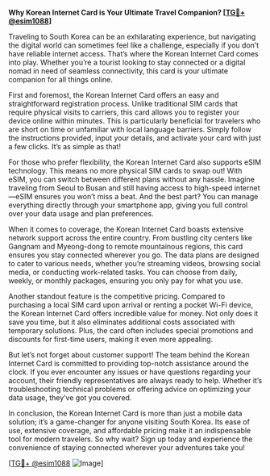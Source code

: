 **Why Korean Internet Card is Your Ultimate Travel Companion? [[TG💪+ @esim1088](https://t.me/s/esim1088)]**

Traveling to South Korea can be an exhilarating experience, but navigating the digital world can sometimes feel like a challenge, especially if you don’t have reliable internet access. That’s where the Korean Internet Card comes into play. Whether you’re a tourist looking to stay connected or a digital nomad in need of seamless connectivity, this card is your ultimate companion for all things online.

First and foremost, the Korean Internet Card offers an easy and straightforward registration process. Unlike traditional SIM cards that require physical visits to carriers, this card allows you to register your device online within minutes. This is particularly beneficial for travelers who are short on time or unfamiliar with local language barriers. Simply follow the instructions provided, input your details, and activate your card with just a few clicks. It’s as simple as that!

For those who prefer flexibility, the Korean Internet Card also supports eSIM technology. This means no more physical SIM cards to swap out! With eSIM, you can switch between different plans without any hassle. Imagine traveling from Seoul to Busan and still having access to high-speed internet—eSIM ensures you won’t miss a beat. And the best part? You can manage everything directly through your smartphone app, giving you full control over your data usage and plan preferences.

When it comes to coverage, the Korean Internet Card boasts extensive network support across the entire country. From bustling city centers like Gangnam and Myeong-dong to remote mountainous regions, this card ensures you stay connected wherever you go. The data plans are designed to cater to various needs, whether you’re streaming videos, browsing social media, or conducting work-related tasks. You can choose from daily, weekly, or monthly packages, ensuring you only pay for what you use.

Another standout feature is the competitive pricing. Compared to purchasing a local SIM card upon arrival or renting a pocket Wi-Fi device, the Korean Internet Card offers incredible value for money. Not only does it save you time, but it also eliminates additional costs associated with temporary solutions. Plus, the card often includes special promotions and discounts for first-time users, making it even more appealing.

But let’s not forget about customer support! The team behind the Korean Internet Card is committed to providing top-notch assistance around the clock. If you ever encounter any issues or have questions regarding your account, their friendly representatives are always ready to help. Whether it’s troubleshooting technical problems or offering advice on optimizing your data usage, they’ve got you covered.

In conclusion, the Korean Internet Card is more than just a mobile data solution; it’s a game-changer for anyone visiting South Korea. Its ease of use, extensive coverage, and affordable pricing make it an indispensable tool for modern travelers. So why wait? Sign up today and experience the convenience of staying connected wherever your adventures take you!

[[TG💪+ @esim1088](https://t.me/s/esim1088) ![Image](https://i.postimg.cc/Y0z9fWf4/image.png)]
